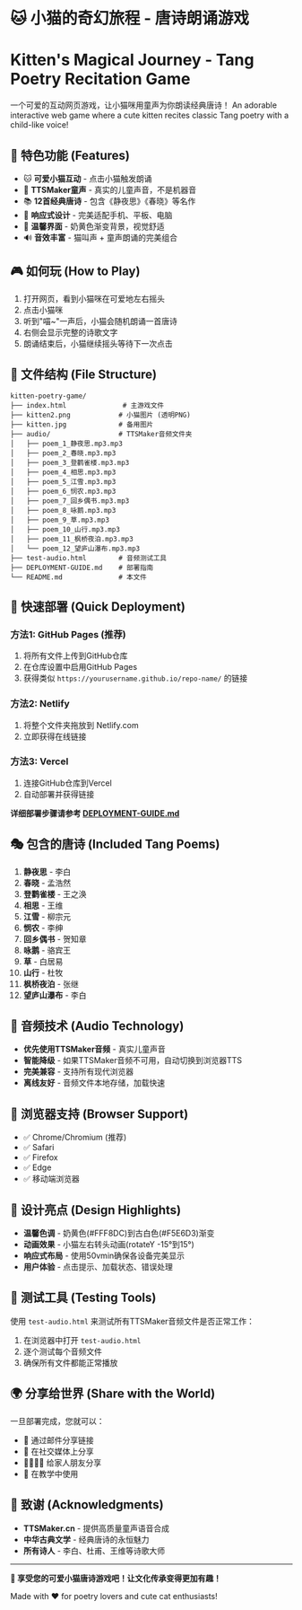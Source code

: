 # 🐱 小猫的奇幻旅程 - 唐诗朗诵游戏
# Kitten's Magical Journey - Tang Poetry Recitation Game

一个可爱的互动网页游戏，让小猫咪用童声为你朗读经典唐诗！
An adorable interactive web game where a cute kitten recites classic Tang poetry with a child-like voice!

## 🌟 特色功能 (Features)

- 🐱 **可爱小猫互动** - 点击小猫触发朗诵
- 🎵 **TTSMaker童声** - 真实的儿童声音，不是机器音
- 📚 **12首经典唐诗** - 包含《静夜思》《春晓》等名作
- 📱 **响应式设计** - 完美适配手机、平板、电脑
- 🎨 **温馨界面** - 奶黄色渐变背景，视觉舒适
- 🔊 **音效丰富** - 猫叫声 + 童声朗诵的完美组合

## 🎮 如何玩 (How to Play)

1. 打开网页，看到小猫咪在可爱地左右摇头
2. 点击小猫咪
3. 听到"喵~"一声后，小猫会随机朗诵一首唐诗
4. 右侧会显示完整的诗歌文字
5. 朗诵结束后，小猫继续摇头等待下一次点击

## 📁 文件结构 (File Structure)

```
kitten-poetry-game/
├── index.html              # 主游戏文件
├── kitten2.png            # 小猫图片 (透明PNG)
├── kitten.jpg             # 备用图片
├── audio/                 # TTSMaker音频文件夹
│   ├── poem_1_静夜思.mp3.mp3
│   ├── poem_2_春晓.mp3.mp3
│   ├── poem_3_登鹳雀楼.mp3.mp3
│   ├── poem_4_相思.mp3.mp3
│   ├── poem_5_江雪.mp3.mp3
│   ├── poem_6_悯农.mp3.mp3
│   ├── poem_7_回乡偶书.mp3.mp3
│   ├── poem_8_咏鹅.mp3.mp3
│   ├── poem_9_草.mp3.mp3
│   ├── poem_10_山行.mp3.mp3
│   ├── poem_11_枫桥夜泊.mp3.mp3
│   └── poem_12_望庐山瀑布.mp3.mp3
├── test-audio.html        # 音频测试工具
├── DEPLOYMENT-GUIDE.md    # 部署指南
└── README.md              # 本文件
```

## 🚀 快速部署 (Quick Deployment)

### 方法1: GitHub Pages (推荐)
1. 将所有文件上传到GitHub仓库
2. 在仓库设置中启用GitHub Pages
3. 获得类似 `https://yourusername.github.io/repo-name/` 的链接

### 方法2: Netlify
1. 将整个文件夹拖放到 Netlify.com
2. 立即获得在线链接

### 方法3: Vercel
1. 连接GitHub仓库到Vercel
2. 自动部署并获得链接

**详细部署步骤请参考 [DEPLOYMENT-GUIDE.md](DEPLOYMENT-GUIDE.md)**

## 🎭 包含的唐诗 (Included Tang Poems)

1. **静夜思** - 李白
2. **春晓** - 孟浩然  
3. **登鹳雀楼** - 王之涣
4. **相思** - 王维
5. **江雪** - 柳宗元
6. **悯农** - 李绅
7. **回乡偶书** - 贺知章
8. **咏鹅** - 骆宾王
9. **草** - 白居易
10. **山行** - 杜牧
11. **枫桥夜泊** - 张继
12. **望庐山瀑布** - 李白

## 🎵 音频技术 (Audio Technology)

- **优先使用TTSMaker音频** - 真实儿童声音
- **智能降级** - 如果TTSMaker音频不可用，自动切换到浏览器TTS
- **完美兼容** - 支持所有现代浏览器
- **离线友好** - 音频文件本地存储，加载快速

## 📱 浏览器支持 (Browser Support)

- ✅ Chrome/Chromium (推荐)
- ✅ Safari 
- ✅ Firefox
- ✅ Edge
- ✅ 移动端浏览器

## 🎨 设计亮点 (Design Highlights)

- **温馨色调** - 奶黄色(#FFF8DC)到古白色(#F5E6D3)渐变
- **动画效果** - 小猫左右转头动画(rotateY -15°到15°)
- **响应式布局** - 使用50vmin确保各设备完美显示
- **用户体验** - 点击提示、加载状态、错误处理

## 🧪 测试工具 (Testing Tools)

使用 `test-audio.html` 来测试所有TTSMaker音频文件是否正常工作：
1. 在浏览器中打开 `test-audio.html`
2. 逐个测试每个音频文件
3. 确保所有文件都能正常播放

## 🌍 分享给世界 (Share with the World)

一旦部署完成，您就可以：
- 📧 通过邮件分享链接
- 📱 在社交媒体上分享
- 👨‍👩‍👧‍👦 给家人朋友分享
- 🏫 在教学中使用

## 💝 致谢 (Acknowledgments)

- **TTSMaker.cn** - 提供高质量童声语音合成
- **中华古典文学** - 经典唐诗的永恒魅力
- **所有诗人** - 李白、杜甫、王维等诗歌大师

---

**🎉 享受您的可爱小猫唐诗游戏吧！让文化传承变得更加有趣！**

Made with ❤️ for poetry lovers and cute cat enthusiasts!